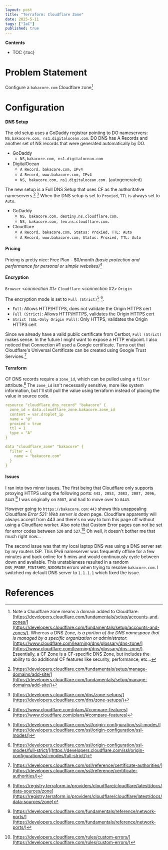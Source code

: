 ```yaml
---
layout: post
title: "Terraform: Cloudflare Zone"
date: 2025-5-11
tags: ["IaC"]
published: true
---
```


**Contents**
* TOC
{:toc}

# Problem Statement
Configure a `bakacore.com` Cloudflare zone[^1]

# Configuration

#### DNS Setup
The old setup uses a GoDaddy registrar pointing to DO nameservers: `NS,bakacore.com, ns1.digitalocean.com`. DO DNS has A Records and another set of NS records that were generated automatically by DO. 

* GoDaddy
    - `NS,bakacore.com, ns1.digitalocean.com`
* DigitalOcean
    - `A Record, bakacore.com, IPv4`
    - `A Record, www.bakacore.com, IPv4`
    - `NS, bakacore.com, ns1.digitalocean.com.` (autogenerated)

The new setup is a Full DNS Setup that uses CF as the authoritative nameservers.[^2] [^3] When the DNS setup is set to `Proxied`, `TTL` is always set to `Auto`. 

* GoDaddy
    - `NS, bakacore.com, destiny.ns.cloudflare.com.`
    - `NS, bakacore.com, leo.ns.cloudflare.com.`
* Cloudflare
    - `A Record, bakacore.com, Status: Proxied, TTL: Auto`
    - `A Record, www.bakacore.com, Status: Proxied, TTL: Auto`

#### Pricing
Pricing is pretty nice: Free Plan - $0/month *(basic protection and performance for personal or simple websites)*[^4]

#### Encryption
`Browser` <*connection #1*> `Cloudflare` <*connection #2*> `Origin`

The encryption mode is set to `Full (Strict)`[^5] [^6]. 
* `Full`: Allows HTTP/HTTPS, does not validate the Origin HTTPS cert
* `Full (Strict)`: Allows HTTP/HTTPS, validates the Origin HTTPS cert
* `Strict (SSL-Only Origin Pull)`: Only HTTPS, validates the Origin HTTPS cert

Since we already have a valid public certificate from Certbot, `Full (Strict)` makes sense. In the future I might want to expose a HTTP endpoint. I also noticed that Connection #1 used a Google certificate. Turns out that Cloudflare's Universal Certificate can be created using Google Trust Services.[^7]

#### Terraform
CF DNS records require a `zone_id`, which can be pulled using a `filter` attribute.[^8] The `zone_id` isn't necessarily sensitive, more like system information, but I'll still pull the value using terraform instead of placing the value in source code. 

```yaml
resource "cloudflare_dns_record" "bakacore" {
  zone_id = data.cloudflare_zone.bakacore.zone_id
  content = var.droplet_ip
  name = "@"
  proxied = true
  ttl = 1
  type = "A"
}

data "cloudflare_zone" "bakacore" {
  filter = {
    name = "bakacore.com"
  }
}
```

#### Issues
I ran into two minor issues. The first being that Cloudflare only supports proxying HTTPS using the following ports: `443, 2053, 2083, 2087, 2096, 8443`.[^9] I was originally on `8087`, and had to move over to `8443`. 

However going to `https://bakacore.com:443` shows this unappealing Cloudflare *Error 521: Web server is down* page. Cloudflare apparently will always accept from 443 and there's no way to turn this page off without using a Cloudflare worker. Also note that Custom Error pages can not be set for error codes between `520` and `527`.[^10] Oh well, it doesn't bother me that much right now... 

The second issue was that my local laptop DNS was using a DNS server set by my routers ISP. This IPv6 nameserver was frequently offline for a few minutes and back online for 5 mins and would continuously cycle between down and available. This unstableness resulted in a random `DNS_PROBE_FINISHED_NXDOMAIN` errors when trying to resolve `bakacore.com`. I switched my default DNS server to `1.1.1.1` which fixed the issue.

# References
[^1]: Note a Cloudflare zone means a domain added to Cloudflare: [https://developers.cloudflare.com/fundamentals/setup/accounts-and-zones/](https://developers.cloudflare.com/fundamentals/setup/accounts-and-zones/). Whereas a DNS Zone, *is a portion of the DNS namespace that is managed by a specific organization or administrator*: [https://www.cloudflare.com/learning/dns/glossary/dns-zone/](https://www.cloudflare.com/learning/dns/glossary/dns-zone/). Essentially, a CF Zone is a CF-specific DNS Zone, but includes the ability to do additional CF features like security, performance, etc... 

[^2]: [https://developers.cloudflare.com/fundamentals/setup/manage-domains/add-site/](https://developers.cloudflare.com/fundamentals/setup/manage-domains/add-site/)

[^3]: [https://developers.cloudflare.com/dns/zone-setups/](https://developers.cloudflare.com/dns/zone-setups/)

[^4]: [https://www.cloudflare.com/plans/#compare-features](https://www.cloudflare.com/plans/#compare-features)

[^5]: [https://developers.cloudflare.com/ssl/origin-configuration/ssl-modes/](https://developers.cloudflare.com/ssl/origin-configuration/ssl-modes/)

[^6]: [https://developers.cloudflare.com/ssl/origin-configuration/ssl-modes/full-strict/](https://developers.cloudflare.com/ssl/origin-configuration/ssl-modes/full-strict/)

[^7]: [https://developers.cloudflare.com/ssl/reference/certificate-authorities/](https://developers.cloudflare.com/ssl/reference/certificate-authorities/)

[^8]: [https://registry.terraform.io/providers/cloudflare/cloudflare/latest/docs/data-sources/zone](https://registry.terraform.io/providers/cloudflare/cloudflare/latest/docs/data-sources/zone)

[^9]: [https://developers.cloudflare.com/fundamentals/reference/network-ports/](https://developers.cloudflare.com/fundamentals/reference/network-ports/)

[^10]: [https://developers.cloudflare.com/rules/custom-errors/](https://developers.cloudflare.com/rules/custom-errors/)